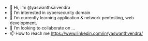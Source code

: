 - 👋 Hi, I’m @yaswanthsaivendra
- 👀 I’m interested in cybersecurity domain
- 🌱 I’m currently learning application & network pentesting, web development.
- 💞️ I’m looking to collaborate on ...
- 📫 How to reach me https://www.linkedin.com/in/yaswanthvendra/

<!---
yaswanthsaivendra/yaswanthsaivendra is a ✨ special ✨ repository because its `README.md` (this file) appears on your GitHub profile.
You can click the Preview link to take a look at your changes.
--->
